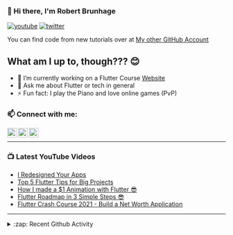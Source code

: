 ### 👋 Hi there, I'm Robert Brunhage

[![youtube](https://img.shields.io/static/v1?label=@RobertBrunhage&message=Subscribe&logo=YouTube&color=FF0000&style=for-the-badge)](http://bit.ly/2SUyRhx)
[![twitter](https://img.shields.io/twitter/follow/robertbrunhage?color=%231DA1F2&logo=twitter&style=for-the-badge)](https://twitter.com/intent/follow?original_referer=https%3A%2F%2Fgithub.com%2Frobertbrunhage&screen_name=robertbrunhage)

You can find code from new tutorials over at [My other GitHub Account](https://github.com/Robert-Brunhage-Organization)

## What am I up to, though??? 😊
- 🔭 I’m currently working on a Flutter Course [Website](https://robertbrunhage.com)
- 💬 Ask me about Flutter or tech in general
- ⚡ Fun fact: I play the Piano and love online games (PvP)

### 📫 Connect with me:

[<img align="left" alt="RobertBrunhage | YouTube" width="22px" src="https://cdn.jsdelivr.net/npm/simple-icons@v3/icons/youtube.svg" />][youtube]
[<img align="left" alt="RobertBrunhage | Twitter" width="22px" src="https://cdn.jsdelivr.net/npm/simple-icons@v3/icons/twitter.svg" />][twitter]
[<img align="left" alt="RobertBrunhageDev | Instagram" width="22px" src="https://cdn.jsdelivr.net/npm/simple-icons@v3/icons/instagram.svg" />][instagram]

<br />

---

### 📺 Latest YouTube Videos
<!-- YOUTUBE:START -->
- [I Redesigned Your Apps](https://www.youtube.com/watch?v=Tz7Vn7RsROQ)
- [Top 5 Flutter Tips for Big Projects](https://www.youtube.com/watch?v=QETClbz1sz8)
- [How I made a $1 Animation with Flutter 😎](https://www.youtube.com/watch?v=Uvu5F1auSAQ)
- [Flutter Roadmap in 3 Simple Steps 😎](https://www.youtube.com/watch?v=6Qe11cyeEXw)
- [Flutter Crash Course 2021 - Build a Net Worth Application](https://www.youtube.com/watch?v=ktDo9wH4W_4)
<!-- YOUTUBE:END -->

---

<details>
  <summary>:zap: Recent Github Activity</summary>
  
<!--START_SECTION:activity-->
1. 💪 Opened PR [#9](https://github.com/RobertBrunhage/flutter-riverpod-snippets/pull/9) in [RobertBrunhage/flutter-riverpod-snippets](https://github.com/RobertBrunhage/flutter-riverpod-snippets)
2. 🎉 Merged PR [#8](https://github.com/RobertBrunhage/flutter-riverpod-snippets/pull/8) in [RobertBrunhage/flutter-riverpod-snippets](https://github.com/RobertBrunhage/flutter-riverpod-snippets)
3. 🗣 Commented on [#8](https://github.com/RobertBrunhage/flutter-riverpod-snippets/issues/8) in [RobertBrunhage/flutter-riverpod-snippets](https://github.com/RobertBrunhage/flutter-riverpod-snippets)
4. 🎉 Merged PR [#7](https://github.com/RobertBrunhage/flutter-riverpod-snippets/pull/7) in [RobertBrunhage/flutter-riverpod-snippets](https://github.com/RobertBrunhage/flutter-riverpod-snippets)
5. 💪 Opened PR [#7](https://github.com/RobertBrunhage/flutter-riverpod-snippets/pull/7) in [RobertBrunhage/flutter-riverpod-snippets](https://github.com/RobertBrunhage/flutter-riverpod-snippets)
<!--END_SECTION:activity-->

</details>

[twitter]: https://twitter.com/robertbrunhage
[youtube]: https://youtube.com/c/robertbrunhage
[instagram]: https://instagram.com/robertbrunhagedev
